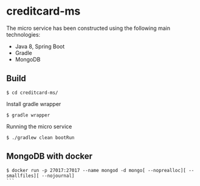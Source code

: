 creditcard-ms
=============
The micro service has been constructed using the following main technologies:  
- Java 8, Spring Boot  
- Gradle  
- MongoDB  
  
## Build
```
$ cd creditcard-ms/  
```  

Install gradle wrapper  
```
$ gradle wrapper
```  

Running the micro service  
```
$ ./gradlew clean bootRun
```  
  
## MongoDB with docker
````
$ docker run -p 27017:27017 --name mongod -d mongo[ --noprealloc][ --smallfiles][ --nojournal]
```  
